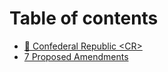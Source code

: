 # Table of contents

* [🐰 Confederal Republic \<CR>](README.md)
* [7 Proposed Amendments](7-proposed-amendments.md)
